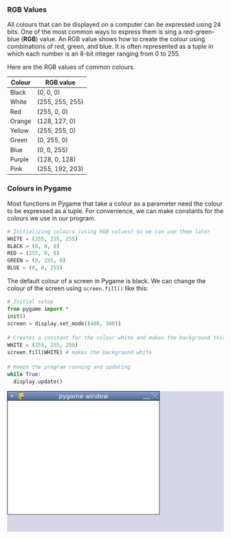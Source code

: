 ### RGB Values

All colours that can be displayed on a computer can be expressed using 24 bits. One of the most common ways to express them is sing a red-green-blue (**RGB**) value. An RGB value shows how to create the colour using combinations of red, green, and blue. It is often represented as a tuple in which each number is an 8-bit integer ranging from 0 to 255.

Here are the RGB values of common colours.

| Colour | RGB value       |
| ------ | --------------- |
| Black  | (0, 0, 0)       |
| White  | (255, 255, 255) |
| Red    | (255, 0, 0)     |
| Orange | (128, 127, 0)   |
| Yellow | (255, 255, 0)   |
| Green  | (0, 255, 0)     |
| Blue   | (0, 0, 255)     |
| Purple | (128, 0, 128)   |
| Pink   | (255, 192, 203) |

### Colours in Pygame

Most functions in Pygame that take a colour as a parameter need the colour to be expressed as a tuple. For convenience, we can make constants for the colours we use in our program.

```python
# Initializing colours (using RGB values) so we can use them later
WHITE = (255, 255, 255)
BLACK = (0, 0, 0)
RED = (255, 0, 0)
GREEN = (0, 255, 0)
BLUE = (0, 0, 255)
```

The default colour of a screen in Pygame is black. We can change the colour of the screen using `screen.fill()` like this:

```python
# Initial setup
from pygame import *
init()
screen = display.set_mode((400, 300))

# Creates a constant for the colour white and makes the background this colour
WHITE = (255, 255, 255)
screen.fill(WHITE) # makes the background white

# Keeps the program running and updating
while True:
  display.update()
```

![](../Images/Screen_Colour1.png)
